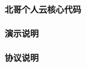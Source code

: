 北哥个人云核心代码
============================

演示说明
============================

协议说明
============================

